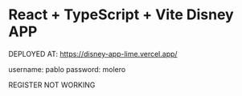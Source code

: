 # React + TypeScript + Vite Disney APP

DEPLOYED AT: https://disney-app-lime.vercel.app/

username: pablo
password: molero

REGISTER NOT WORKING
